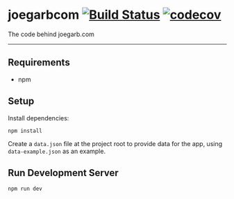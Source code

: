 # joegarbcom [![Build Status](https://travis-ci.org/joegarb/joegarbcom.svg?branch=master)](https://travis-ci.org/joegarb/joegarbcom) [![codecov](https://codecov.io/gh/joegarb/joegarbcom/branch/master/graph/badge.svg)](https://codecov.io/gh/joegarb/joegarbcom)

The code behind joegarb.com

---

## Requirements

- npm

## Setup

Install dependencies:

    npm install
    
Create a `data.json` file at the project root to provide data for the app, using `data-example.json` as an example.

## Run Development Server

    npm run dev

